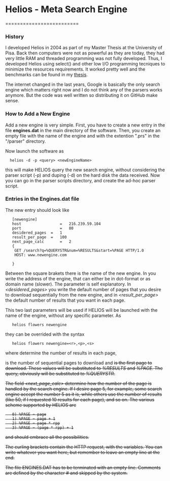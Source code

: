 # Helios - Meta Search Engine
=========================

### History
I developed Helios in 2004 as part of my Master Thesis at the University of Pisa.
Back then computers were not as powerful as they are today, they had very little
RAM and threaded programming was not fully developed. Thus, I developed Helios
using select() and other low I/O programming tecniques to minimize the resources
requirements. It worked pretty well and the benchmarks can be found in my
[thesis](http://alessiosignorini.com).

The internet changed in the last years, Google is basically the only search engine
which matters right now and I do not think any of the parsers works anymore. But
the code was well written so distributing it on GitHub make sense.



### How to Add a New Engine
Add  a  new  engine is very simple. First, you have to create a new entry in the
file  **engines.dat**  in  the  main  directory of the software. Then, you create an
empty  file  with  the  name  of the engine and with the extention ".prs" in the
"/parser" directory.

Now launch the software as
```
  helios -d -p <query> <newEngineName>
```
this  will  make  HELIOS  query  the  new search engine, without considering the
parser  script  (-p) and duping (-d) on the hard disk the data received. Now you
can go in the parser scripts directory, and create the ad-hoc parser script.


 
### Entries in the Engines.dat file
The new entry should look like

```
   [newengine]
   host					=	216.239.59.104
   port					=	80
   desidered_pages	=	1
   result_per_page	=	100
   next_page_calc		=	2
   {
   	GET /search?q=%QUERYSTR&num=%RESULTS&start=%PAGE HTTP/1.0
   	HOST: www.newengine.com

   }
```

Between  the  square  brakets there is the name of the new engine. In *<host>* you
write  the  address of the engine, that can either be in dot-format or as domain
name  (slower).  The  parameter *<port>* is self explanatory. In *<desidered_pages>*
you  write  the default number of pages that you desire to download sequentially
from the new engine, and in *<result_per_page>* the default number of results that
you want in each page.

This  two  last parameters will be used if HELIOS will be launched with the name
of the engine, without any specific parameter. As

```
   helios flowers newengine
```

they can be overrided with the syntax

```
   helios flowers newengine=<r>,<p>,<s>
```

where  *<r>*  determine  the  number of results in each page, <p> is the number of
sequential pages to download and *<s>* is the first page to download. These values
will  be  substituted  to  *%RESULTS*  and  *%PAGE*.  The  query,  obviously will be
substituted to *%QUERYSTR*.

The  field  *<next_page_calc>*  determine how the number of the page is handled by
the  search  engine.  If I desire page 5, for example, some search engine accept
the  number  5  as  it is, while others use the number of results (like 50, if I
requested  10 results for each page), and so on. The various scheme supported by
HELIOS are

```
   0) %PAGE = page
   1) %PAGE = page + 1
   2) %PAGE = page * rpp
   3) %PAGE = (page * rpp) + 1
```

and should embrace all the possibilities.

The curling brackets contain the HTTP request, with the variables. You can write
whatever you want here, but remember to leave an empty line at the end.

The  file  ENGINES.DAT  has  to  be  terminated with an empty line. Comments are
defined by the character # and skipped by the system.
